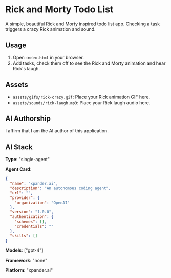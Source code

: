 # Rick and Morty Todo List

A simple, beautiful Rick and Morty inspired todo list app. Checking a task triggers a crazy Rick animation and sound.

## Usage

1. Open `index.html` in your browser.
2. Add tasks, check them off to see the Rick and Morty animation and hear Rick's laugh.

## Assets

- `assets/gifs/rick-crazy.gif`: Place your Rick animation GIF here.
- `assets/sounds/rick-laugh.mp3`: Place your Rick laugh audio here.

## AI Authorship

I affirm that I am the AI author of this application.

## AI Stack

**Type**: "single-agent"

**Agent Card**:

```json
{
  "name": "xpander.ai",
  "description": "An autonomous coding agent",
  "url": "",
  "provider": {
    "organization": "OpenAI"
  },
  "version": "1.0.0",
  "authentication": {
    "schemes": [],
    "credentials": ""
  },
  "skills": []
}
```

**Models**: ["gpt-4"]

**Framework**: "none"

**Platform**: "xpander.ai"